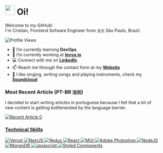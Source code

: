 <h1><img src="https://emojis.slackmojis.com/emojis/images/1597609813/10031/60fps_parrot.gif?1597609813" width="32"/> Oi! </h1>

<!--**CristianMacedo/cristianmacedo** is a ✨ _special_ ✨ repository because its `README.md` (this file) appears on your GitHub profile.-->

<p> 
Welcome to my GitHub!
</br>
I'm Cristian, Frontend Sofware Engineer from 🇧🇷 São Paulo, Brazil.
</p>

<p>
  <img alt="Profile Views" src="https://komarev.com/ghpvc/?username=cristianmacedo&style=flat-square"/>
</p>

- 🌱 I’m currently learning **DevOps**
- 💛 I’m currently working at **[levva.io]**
- 💻 Connect with me on **[LinkedIn]**
- 📫 Reach me through the contact form at my **[Website]**
- 🎸 I like singing, writing songs and playing instruments, check my **[Soundcloud]**


<!--
- 👯 I’m looking to collaborate on ...
- 🤔 I’m looking for help with ...
- 💬 Ask me about ...
- 📫 How to reach me: ...
- ⚡ Fun fact: ...
-->

<h3>Most Recent Article (PT-BR 🇧🇷)</h3>
<p>I decided to start writing articles in portuguese because I felt that a lot of new content is getting bottlenecked by the language barrier.</p>
<a target="_blank" href="https://github-readme-medium-recent-article.vercel.app/medium/@cristianmacedo/0"><img src="https://github-readme-medium-recent-article.vercel.app/medium/@cristianmacedo/0" alt="Recent Article 0">

<h3>Technical Skills</h3>
<p>
  <img alt="Vercel" src="https://img.shields.io/badge/-Vercel-000000?style=flat-square&logo=vercel&logoColor=white" />
  <img alt="NextJS" src="https://img.shields.io/badge/-NextJS-000000?style=flat-square&logo=nextdotjs&logoColor=white" />
  <img alt="Redux" src="https://img.shields.io/badge/-Redux-764ABC?style=flat-square&logo=redux&logoColor=white" />
  <img alt="React" src="https://img.shields.io/badge/-React-45b8d8?style=flat-square&logo=react&logoColor=white" />
  <img alt="MUI" src="https://img.shields.io/badge/-MUI-007fff?style=flat-square&logo=mui&logoColor=white" />
  <img alt="Adobe Photoshop" src="https://img.shields.io/badge/-Adobe_Photoshop-31A8FF?style=flat-square&logo=adobe-photoshop&logoColor=white" />
  <img alt="NodeJS" src="https://img.shields.io/badge/-NodeJS-339933?style=flat-square&logo=nodedotjs&logoColor=white" />
  <img alt="MongoDB" src="https://img.shields.io/badge/-MongoDB-13aa52?style=flat-square&logo=mongodb&logoColor=white" />
  <img alt="Javascript" src="https://img.shields.io/badge/-Javascript-f7df1e?style=flat-square&logo=Javascript&logoColor=white" />
  <img alt="Styled Components" src="https://img.shields.io/badge/-Styled_Components-db7092?style=flat-square&logo=styled-components&logoColor=white" />
</p>


[levva.io]: https://levva.io "Levva.io Website"
[soundcloud]: https://soundcloud.com/cristianmacedo "Cristian Macedo Soundcloud"
[linkedin]: https://www.linkedin.com/in/cristian-macedo "Cristian Macedo LinkedIn"
[website]: https://www.cristianmacedo.com "Cristian Macedo Portofolio"
